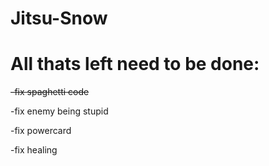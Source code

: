 # Jitsu-Snow
# All thats left need to be done:

  ~~-fix spaghetti code~~
  
  -fix enemy being stupid
  
  -fix powercard
  
  -fix healing
  
